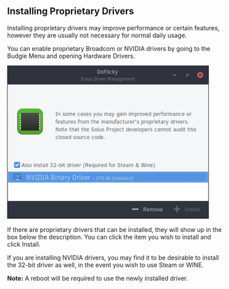 ## Installing Proprietary Drivers

Installing proprietary drivers may improve performance or certain features, however they are usually not necessary for normal daily usage.

You can enable proprietary Broadcom or NVIDIA drivers by going to the Budgie Menu and opening Hardware Drivers.

![Doflicky](images/doflicky.jpg)

If there are proprietary drivers that can be installed, they will show up in the box below the description. You can click the item you wish to install and click Install. 

If you are installing NVIDIA drivers, you may find it to be desirable to install the 32-bit driver as well, in the event you wish to use Steam or WINE.

**Note:** A reboot will be required to use the newly installed driver.